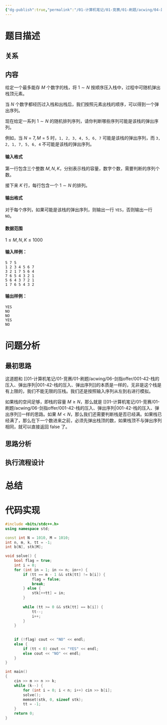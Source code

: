 ```yaml
---
{"dg-publish":true,"permalink":"/01-计算机笔记/01-竞赛/01-刷题/acwing/04-题库/001-1535-弹出序列/","tags":["personal/blog","algorithm/数据结构/stack","algorithm/brute-force"]}
---
```



# 题目描述
## 关系

## 内容
给定一个最多能存 $M$ 个数字的栈，将 $1 \sim N$ 按顺序压入栈中，过程中可随机弹出栈顶元素。

当 $N$ 个数字都经历过入栈和出栈后，我们按照元素出栈的顺序，可以得到一个弹出序列。

现在给定一系列 $1 \sim N$ 的随机排列序列，请你判断哪些序列可能是该栈的弹出序列。

例如，当 $N = 7,M=5$ 时，`1, 2, 3, 4, 5, 6, 7` 可能是该栈的弹出序列，而 `3, 2, 1, 7, 5, 6, 4` 不可能是该栈的弹出序列。

#### 输入格式

第一行包含三个整数 $M,N,K$，分别表示栈的容量，数字个数，需要判断的序列个数。

接下来 $K$ 行，每行包含一个 $1 \sim N$ 的排列。

#### 输出格式

对于每个序列，如果可能是该栈的弹出序列，则输出一行 `YES`，否则输出一行 `NO`。

#### 数据范围

$1 \le M,N,K \le 1000$

#### 输入样例：

```
5 7 5
1 2 3 4 5 6 7
3 2 1 7 5 6 4
7 6 5 4 3 2 1
5 6 4 3 7 2 1
1 7 6 5 4 3 2
```

#### 输出样例：

```
YES
NO
NO
YES
NO
```
# 问题分析
## 最初思路
这道题和 [[01-计算机笔记/01-竞赛/01-刷题/acwing/06-剑指offer/001-42-栈的压入、弹出序列\|001-42-栈的压入、弹出序列]]的本质是一样的，无非是这个栈是有上限的，我们不能无限的压栈。我们还是按照输入序列从左到右进行模拟。

如果栈的空间足够，即栈的容量 $\displaystyle M\geq N$，那么就是 [[01-计算机笔记/01-竞赛/01-刷题/acwing/06-剑指offer/001-42-栈的压入、弹出序列\|001-42-栈的压入、弹出序列]]一样的思路。如果 $\displaystyle M<N$，那么我们还需要判断栈是否已经满。如果栈已经满了，那么在下一个数进来之前，必须先弹出栈顶的数，如果栈顶不与弹出序列相同，就可以直接返回 false 了。
## 思路分析

## 执行流程设计

# 总结

# 代码实现
```c++
#include <bits/stdc++.h>
using namespace std;

const int N = 1010, M = 1010;
int n, m, k, tt = -1;
int b[N], stk[M];

void solve() {
    bool flag = true;
    int i = 0;
    for (int in = 1; in <= n; in++) {
        if (tt == m - 1 && stk[tt] != b[i]) {
            flag = false;
            break;
        } else {
            stk[++tt] = in;
        }
        
        while (tt >= 0 && stk[tt] == b[i]) {
            tt--;
            i++;
        }
    }
    
    
    if (!flag) cout << "NO" << endl;
    else {
        if (tt < 0) cout << "YES" << endl;
        else cout << "NO" << endl;
    }
}

int main()
{
    cin >> m >> n >> k;
    while (k--) {
        for (int i = 0; i < n; i++) cin >> b[i];   
        solve();
        memset(stk, 0, sizeof stk);
        tt = -1;
    }
    return 0;
}
```